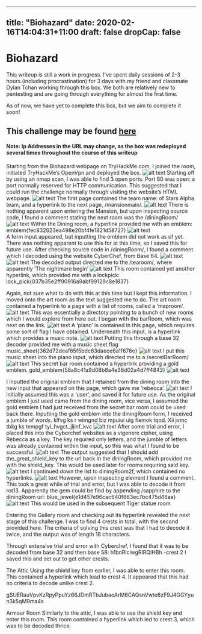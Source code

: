 
---
title: "Biohazard"
date: 2020-02-16T14:04:31+11:00
draft: false
dropCap: false
---
# Biohazard
This writeup is still a work in progress. I’ve spent daily sessions of 2-3 hours.(including procrastination) for 3 days with my friend and classmate Dylan Tchan working through this box. We both are relatively new to pentesting and are going through everything for almost the first time. 

As of now, we have yet to complete this box, but we aim to complete it soon!

## This challenge may be found [here](https://tryhackme.com/room/biohazard#)
#### Note: Ip Addresses in the URL may change, as the box was redeployed several times throughout the course of this writeup
Starting from the Biohazard webpage on TryHackMe.com, I joined the room, initiated TryHackMe’s OpenVpn and deployed the box.
 ![alt text](https://raw.githubusercontent.com/friedchicken1/summer-studio/master/data/img/writeup/nmap.png)
Starting off by using an nmap scan, I was able to find 3 open ports. Port 80 was open: a port normally reserved for HTTP communication. This suggested that I could run the challenge normally through visiting the website’s HTML webpage.
 ![alt text](https://raw.githubusercontent.com/friedchicken1/summer-studio/master/data/img/writeup/front.png)
The first page contained the team name: of Stars Alpha team, and a hyperlink to the next page, /mansionmain/.
 ![alt text](https://raw.githubusercontent.com/friedchicken1/summer-studio/master/data/img/writeup/mansion.png)
There is nothing apparent upon entering the Mansion, but upon inspecting source code, I found a comment stating the next room was the /diningRoom/
 ![alt text](https://raw.githubusercontent.com/friedchicken1/summer-studio/master/data/img/writeup/dining.png)
Within the Dining room, a hyperlink provided me with an emblem: emblem{fec832623ea498e20bf4fe1821d58727}
 ![alt text](https://raw.githubusercontent.com/friedchicken1/summer-studio/master/data/img/writeup/emblem.png)  
A form input appeared, but inputting the emblem did not work as of yet. There was nothing apparent to use this for at this time, so I saved this for future use.
After checking source code in /diningRoom/, I found a comment which I decoded using the website CyberChef, from Base 64.
 ![alt text](https://raw.githubusercontent.com/friedchicken1/summer-studio/master/data/img/writeup/dinehint.png)
  ![alt text](https://raw.githubusercontent.com/friedchicken1/summer-studio/master/data/img/writeup/dinehintde.png)
The decoded output directed me to the /tearoom/, where apparently ‘The nightmare begin’
![alt text](https://raw.githubusercontent.com/friedchicken1/summer-studio/master/data/img/writeup/lock.png)
This room contained yet another hyperlink, which provided me with a lockpick:
lock_pick{037b35e2ff90916a9abf99129c8e1837}

Again, not sure what to do with this at this time but I kept this information. I moved onto the art room as the text suggested me to do.
The art room contained a hyperlink to a page with a list of rooms, called a ‘maproom’.
![alt text](https://raw.githubusercontent.com/friedchicken1/summer-studio/master/data/img/writeup/map.png)
This was essentially a directory pointing to a bunch of new rooms which I would explore from here out. I began with the barRoom, which was next on the link. 
![alt text](https://raw.githubusercontent.com/friedchicken1/summer-studio/master/data/img/writeup/bar.png)
A ‘piano’ is contained in this page, which requires some sort of flag I have obtained.
Underneath this input, is a hyperlink which provides a music note.
![alt text](https://raw.githubusercontent.com/friedchicken1/summer-studio/master/data/img/writeup/barnote.png)
Putting this through a base 32 decoder provided me with a music sheet flag
music_sheet{362d72deaf65f5bdc63daece6a1f676e}
![alt text](https://raw.githubusercontent.com/friedchicken1/summer-studio/master/data/img/writeup/barnoteen.png)
I put this music sheet into the piano input, which directed me to a /secretBarRoom/
![alt text](https://raw.githubusercontent.com/friedchicken1/summer-studio/master/data/img/writeup/secretbar.png)
This secret bar room contained a hyperlink providing a gold emblem.
gold_emblem{58a8c41a9d08b8a4e38d02a4d7ff4843}
![alt text](https://raw.githubusercontent.com/friedchicken1/summer-studio/master/data/img/writeup/goldemblem.png)

I inputted the original emblem that I retained from the dining room into the new input that appeared on this page, which gave me ‘rebecca’.
![alt text](https://raw.githubusercontent.com/friedchicken1/summer-studio/master/data/img/writeup/rebecca.png)
I initially assumed this was a ‘user’, and saved it for future use.
As the original emblem I just used came from the dining room, vice versa, I assumed the gold emblem I had just received from the secret bar room could be used back there.
Inputting the gold emblem into the diningRoom form, I received a jumble of words. klfvg ks r wimgnd biz mpuiui ulg fiemok tqod. Xii jvmc tbkg ks tempgf tyi_hvgct_jljinf_kvc
![alt text](https://raw.githubusercontent.com/friedchicken1/summer-studio/master/data/img/writeup/diningemblem.png)
After some trial and error, I placed this into the Cyberchef websites as a vigenere cipher, using Rebecca as a key. The key required only letters, and the jumble of letters was already contained within the input, so this was what I found to be successful.
![alt text](https://raw.githubusercontent.com/friedchicken1/summer-studio/master/data/img/writeup/shieldde.png)
The output suggested that I should add the_great_shield_key to the url back in the diningRoom, which provided me with the shield_key. This would be used later for rooms requiring said key.
![alt text](https://raw.githubusercontent.com/friedchicken1/summer-studio/master/data/img/writeup/shieldkey.png)
I continued down the list to diningRoom2f, which contained no hyperlinks. 
![alt text](https://raw.githubusercontent.com/friedchicken1/summer-studio/master/data/img/writeup/dining2f.png)
However, upon inspecting element I found a comment.
This took a great while of trial and error, but I was able to decode it from rot13. Apparently the gem could be find by appending /sapphire to the diningRoom url:
blue_jewel{e1d457e96cac640f863ec7bc475d48aa}
![alt text](https://raw.githubusercontent.com/friedchicken1/summer-studio/master/data/img/writeup/bluejewel.png)
This would be used in the subsequent Tiger statue room


Entering the Gallery room and checking out its hyperlink revealed the next stage of this challenge. I was to find 4 crests in total, with the second provided here.
The criteria of solving this crest was that I had to decode it twice, and the output was of length 18 characters.

Through extensive trial and error with Cyberchef, I found that it was to be decoded from base 32 and then base 58: 
h1bnRlciwgRlRQIHBh -crest 2
I saved this and set out to get other crests.

The Attic
Using the shield key from earlier, I was able to enter this room.
This contained a hyperlink which lead to crest 4. It appeared that this had no criteria to decode unlike crest 2. 

gSUERauVpvKzRpyPpuYz66JDmRTbJubaoArM6CAQsnVwte6zF9J4GGYyun3k5qM9ma4s

Armour Room
Similarly to the attic, I was able to use the shield key and enter this room. This room contained a hyperlink which led to crest 3, which was to be decoded thrice.

